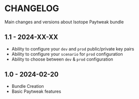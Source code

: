 # CHANGELOG
Main changes and versions about Isotope Paytweak bundle

## 1.1 - 2024-XX-XX
* Ability to configure your `dev` and `prod` public/private key pairs
* Ability to configure your `scenario` for `prod` configuration
* Ability to choose between `dev` & `prod` configuration

## 1.0 - 2024-02-20
* Bundle Creation
* Basic Paytweak features